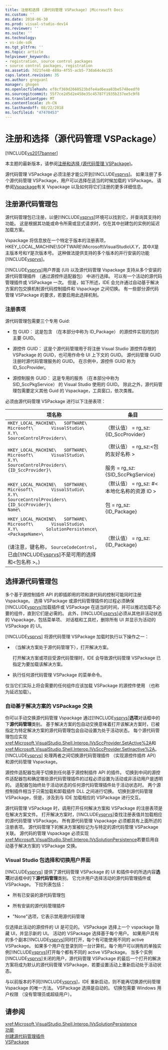 ```yaml
---
title: 注册和选择 (源代码管理 VSPackage) |Microsoft Docs
ms.custom: ''
ms.date: 2018-06-30
ms.prod: visual-studio-dev14
ms.reviewer: ''
ms.suite: ''
ms.technology:
- vs-ide-sdk
ms.tgt_pltfrm: ''
ms.topic: article
helpviewer_keywords:
- registration, source control packages
- source control packages, registration
ms.assetid: 7d21fe48-489a-4f55-acb5-73da64c4e155
caps.latest.revision: 35
ms.author: gregvanl
manager: ghogen
ms.openlocfilehash: ef8cf369d2660523bdfe4ad6eaa83be5748eedf0
ms.sourcegitcommit: 55f7ce2d5d2e458e35c45787f1935b237ee5c9f8
ms.translationtype: MT
ms.contentlocale: zh-CN
ms.lasthandoff: 08/22/2018
ms.locfileid: "47470453"
---
```

# <a name="registration-and-selection-source-control-vspackage"></a>注册和选择（源代码管理 VSPackage）
[!INCLUDE[vs2017banner](../../includes/vs2017banner.md)]

本主题的最新版本，请参阅[注册和选择 (源代码管理 VSPackage)](https://docs.microsoft.com/visualstudio/extensibility/internals/registration-and-selection-source-control-vspackage)。  
  
源代码管理 VSPackage 必须注册才能公开到[!INCLUDE[vsprvs](../../includes/vsprvs-md.md)]。 如果注册了多个源代码管理 VSPackage，用户可以选择在适当的时候加载的 VSPackage。 请参阅[Vspackage](../../extensibility/internals/vspackages.md)有关 Vspackage 以及如何将它们注册的更多详细信息。  
  
## <a name="registering-a-source-control-package"></a>注册源代码管理包  
 源代码管理包已注册，以便[!INCLUDE[vsprvs](../../includes/vsprvs-md.md)]环境可以找到它，并查询其支持的功能。 这是根据其功能或命令所需或显式请求时，仅在其中创建包的实例的延迟加载方案。  
  
 Vspackage 将信息放在一个特定于版本的注册表项，HKEY_LOCAL_MACHINE\SOFTWARE\Microsoft\VisualStudio\\*X.Y*，其中*X*是主版本号和*Y*是次版本号。 这种做法提供支持的多个版本的并行安装的功能[!INCLUDE[vsprvs](../../includes/vsprvs-md.md)]。  
  
 [!INCLUDE[vsprvs](../../includes/vsprvs-md.md)]用户界面 (UI) 以及源代码管理 Vspackage 支持从多个安装的源代码管理插件 （通过源控件适配器包） 中进行选择。 可以有一个活动的源代码管理插件或 VSPackage 一次。 但是，如下所述，IDE 会允许通过自动基于解决方案的包交换机制源代码控制插件和 Vspackage 之间切换。 有一些部分源代码管理 VSPackage 的要求，若要启用此选择机制。  
  
### <a name="registry-entries"></a>注册表项  
 源代码管理包需要三个专用 Guid:  
  
-   包 GUID： 这是包含 （在本部分中称为 ID_Package） 的源控件实现的包的主要 GUID。  
  
-   源控件 GUID： 这是个源代码管理用于将注册 Visual Studio 源控件存根的 VSPackage 的 GUID，也可用作命令 UI 上下文的 GUID。 源代码管理 GUID 注册时源代码管理服务的 GUID。 在示例中，源控件 GUID 称为 ID_SccProvider。  
  
-   源控制服务 GUID： 这是专用的服务 （在本部分中称为 SID_SccPkgService） 的 Visual Studio 使用的 GUID。 除此之外，源代码管理包需要定义其他 Guid 的 Vspackage，工具窗口，依次类推。  
  
 必须由源代码管理 VSPackage 进行以下注册表项：  
  
|项名称|条目|  
|--------------|-------------|  
|`HKEY_LOCAL_MACHINE\   SOFTWARE\     Microsoft\       VisualStudio\         X.Y\           SourceControlProviders\`|（默认值） = rg_sz: {ID_SccProvider}|  
|`HKEY_LOCAL_MACHINE\   SOFTWARE\     Microsoft\       VisualStudio\         X.Y\           SourceControlProviders\             {ID_SccProvider}\`|（默认值） = rg_sz:\<包的友好名称 ><br /><br /> 服务 = rg_sz: {SID_SccPkgService}|  
|`HKEY_LOCAL_MACHINE\   SOFTWARE\     Microsoft\       VisualStudio\         X.Y\           SourceControlProviders\             {ID_SccProvider}\               Name\`|（默认值） = rg_sz: #\<本地化名称的资源 ID ><br /><br /> 包 = rg_sz: {ID_Package}|  
|`HKEY_LOCAL_MACHINE\   SOFTWARE\     Microsoft\       VisualStudio\         X.Y\           SolutionPersistence\             <PackageName>\`<br /><br /> (请注意，键名称， `SourceCodeControl`，已由[!INCLUDE[vsprvs](../../includes/vsprvs-md.md)]不是可用的选择和\<包名称 >。)|（默认值） = rg_sz: {ID_Package}|  
  
## <a name="selecting-a-source-control-package"></a>选择源代码管理包  
 多个基于源控制插件 API 的即插即用的项和源代码的控制可能同时注册 Vspackage。 选择 VSPackage 或源代码管理插件的过程必须确保[!INCLUDE[vsprvs](../../includes/vsprvs-md.md)]加载插件或 VSPackage 在适当的时间，并可以推迟加载不必要的组件，直到它们是必需的。 此外，[!INCLUDE[vsprvs](../../includes/vsprvs-md.md)]必须从其他非活动状态的 Vspackage，包括菜单项、 对话框和工具栏，删除所有 UI 并显示为活动的 VSPackage 的 UI。  
  
 [!INCLUDE[vsprvs](../../includes/vsprvs-md.md)] 将源代码管理 VSPackage 加载时执行以下操作之一：  
  
-   （当解决方案处于源代码管理下），打开解决方案。  
  
     打开解决方案或项目受源代码管理时，IDE 会导致源代码管理 VSPackage 已指定为要加载该解决方案。  
  
-   执行任何源代码管理 VSPackage 的菜单命令。  
  
 仅当它们实际上将会需要的任何组件应该加载 VSPackage 的源控件使用 （也称为延迟加载）。  
  
### <a name="automatic-solution-based-vspackage-swapping"></a>自动基于解决方案的 VSPackage 交换  
 你可以手动交换源代码管理 Vspackage 通过[!INCLUDE[vsprvs](../../includes/vsprvs-md.md)]**选项**对话框中的下**源代码管理**类别。 基于解决方案的包自动交换意味着打开该解决方案时，已被指定为特定解决方案的源代码管理包会自动设置为处于活动状态。 每个源代码管理包应实现<xref:Microsoft.VisualStudio.Shell.Interop.IVsSccProvider.SetActive%2A>和<xref:Microsoft.VisualStudio.Shell.Interop.IVsSccProvider.SetInactive%2A>。 [!INCLUDE[vsprvs](../../includes/vsprvs-md.md)] 处理两者之间切换源代码管理插件 （实现源控件插件 API） 和源代码管理 Vspackage。  
  
 源控件适配器包用于切换到任何基于源控制插件 API 的插件。 切换到中间的源控件适配器包和确定哪些源代码管理插件的过程必须设置为活动或非活动用户是透明的。 适配器包始终处于活动状态的任何源代码管理插件处于活动状态时。 两个源控制插件相当于只需加载和卸载插件 DLL 之间进行切换。 切换到源代码管理 VSPackage，但是，涉及到与 IDE 加载相应的 VSPackage 进行交互。  
  
 源代码管理 VSPackage 时，调用打开任何解决方案和 VSPackage 的注册表项是在解决方案文件。 打开解决方案时，[!INCLUDE[vsprvs](../../includes/vsprvs-md.md)]查找注册表值并加载相应的源代码管理 VSPackage。 所有源代码管理 Vspackage 必须都具有上面所述的注册表项。 源代码管理下的解决方案被标记为与特定的源代码管理 VSPackage 关联。 源代码的管理 Vspackage 必须实现<xref:Microsoft.VisualStudio.Shell.Interop.IVsSolutionPersistence>若要启用自动基于解决方案的 VSPackage 交换。  
  
### <a name="visual-studio-ui-for-package-selection-and-switching"></a>Visual Studio 包选择和切换用户界面  
 [!INCLUDE[vsprvs](../../includes/vsprvs-md.md)] 提供了源代码管理 VSPackage 的 UI 和插件中的所选内容**选项**对话框中的下**源代码管理**类别。 它允许用户选择活动的源代码管理插件或 VSPackage。 下拉列表包括：  
  
-   所有已安装的源代码管理包  
  
-   所有安装的源代码管理插件  
  
-   "None"选项，它表示禁用源代码管理  
  
 仅选择此活动的源控件的 UI 是可见的。 VSPackage 选择上一个 vspackage 隐藏 UI，并显示新的 UI。 活动的 VSPackage 选择基于每个用户。 如果用户具有的多个副本[!INCLUDE[vsprvs](../../includes/vsprvs-md.md)]同时打开，每个有可能使用不同的 active VSPackage。 如果多个用户在登录到同一台计算机，每个用户可以拥有的单独实例[!INCLUDE[vsprvs](../../includes/vsprvs-md.md)]打开每个都有不同的 active VSPackage。 当多个实例[!INCLUDE[vsprvs](../../includes/vsprvs-md.md)]关闭的用户，源代码管理 VSPackage 的最后一个打开的解决方案将成为默认的源代码管理 VSPackage，若要设置活动上重新启动处于活动状态。  
  
 与以前版本的不同[!INCLUDE[vsprvs](../../includes/vsprvs-md.md)]，IDE 重新启动，则不能再切换源代码管理 Vspackage 的唯一方法。 VSPackage 选择是自动的。 切换包需要 Windows 用户权限 （没有管理员或超级用户）。  
  
## <a name="see-also"></a>请参阅  
 <xref:Microsoft.VisualStudio.Shell.Interop.IVsSolutionPersistence>   
 [功能](../../extensibility/internals/source-control-vspackage-features.md)   
 [创建源代码管理插件](../../extensibility/internals/creating-a-source-control-plug-in.md)   
 [VSPackage](../../extensibility/internals/vspackages.md)

